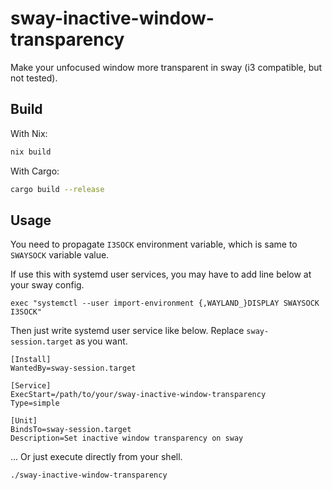 # sway-inactive-window-transparency

Make your unfocused window more transparent in sway (i3 compatible, but not tested).

## Build

With Nix:
```sh
nix build
```

With Cargo:
```sh
cargo build --release
```

## Usage

You need to propagate `I3SOCK` environment variable, which is same to `SWAYSOCK` variable value.

If use this with systemd user services, you may have to add line below at your sway config.
```
exec "systemctl --user import-environment {,WAYLAND_}DISPLAY SWAYSOCK I3SOCK"
```

Then just write systemd user service like below. Replace `sway-session.target` as you want.
```
[Install]
WantedBy=sway-session.target

[Service]
ExecStart=/path/to/your/sway-inactive-window-transparency
Type=simple

[Unit]
BindsTo=sway-session.target
Description=Set inactive window transparency on sway
```

... Or just execute directly from your shell.
```sh
./sway-inactive-window-transparency
```
